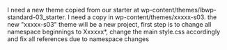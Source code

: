 I need a new theme copied from our starter at wp-content/themes/lbwp-standard-03_starter.
I need a copy in wp-content/themes/xxxxx-s03. the new "xxxxx-s03" theme will be a new project, first step is to change all namespace beginnings to Xxxxxx*,
change the main style.css accordingly and fix all references due to namespace changes
